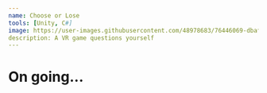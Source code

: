 ```yaml
---
name: Choose or Lose
tools: [Unity, C#]
image: https://user-images.githubusercontent.com/48978683/76446069-dbafc900-639c-11ea-8f87-ba32c936a71e.jpeg
description: A VR game questions yourself
---
```


# On going...
